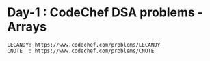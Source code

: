 # Day-1 : CodeChef DSA problems - Arrays 
    LECANDY: https://www.codechef.com/problems/LECANDY
    CNOTE  : https://www.codechef.com/problems/CNOTE
